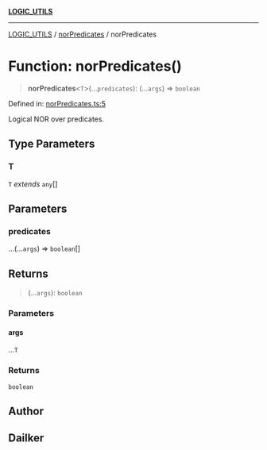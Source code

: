 [**LOGIC_UTILS**](../../README.md)

***

[LOGIC_UTILS](../../README.md) / [norPredicates](../README.md) / norPredicates

# Function: norPredicates()

> **norPredicates**\<`T`\>(...`predicates`): (...`args`) => `boolean`

Defined in: [norPredicates.ts:5](https://github.com/dailker/everyutil/blob/2a1290e25c1270a5e1af64099b97f8d5fc086e59/src/logic/norPredicates.ts#L5)

Logical NOR over predicates.

## Type Parameters

### T

`T` *extends* `any`[]

## Parameters

### predicates

...(...`args`) => `boolean`[]

## Returns

> (...`args`): `boolean`

### Parameters

#### args

...`T`

### Returns

`boolean`

## Author

## Dailker
